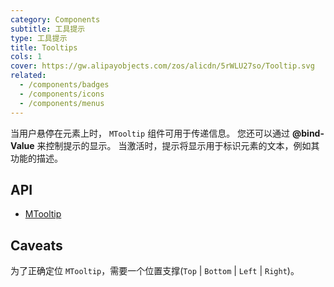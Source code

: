 ```yaml
---
category: Components
subtitle: 工具提示
type: 工具提示
title: Tooltips
cols: 1
cover: https://gw.alipayobjects.com/zos/alicdn/5rWLU27so/Tooltip.svg
related:
  - /components/badges
  - /components/icons
  - /components/menus
---
```


当用户悬停在元素上时， `MTooltip` 组件可用于传递信息。 您还可以通过 **@bind-Value** 来控制提示的显示。 当激活时，提示将显示用于标识元素的文本，例如其功能的描述。

## API

- [MTooltip](/api/MTooltip)

## Caveats

<!--alert:info-->
为了正确定位 `MTooltip`，需要一个位置支撑(`Top` | `Bottom` | `Left` | `Right`)。